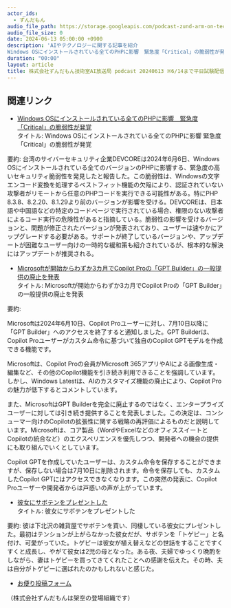 ```yaml
---
actor_ids:
  - ずんだもん
audio_file_path: https://storage.googleapis.com/podcast-zund-arm-on-tech/audio/株式会社ずんだもん技術室AI放送局_podcast_20240613.mp3
audio_file_size: 0
date: 2024-06-13 05:00:00 +0900
description: 'AIやテクノロジーに関する記事を紹介  
Windows OSにインストールされている全てのPHPに影響　緊急度「Critical」の脆弱性が発覚、Microsoftが開始からわずか3カ月でCopilot Proの「GPT Builder」の一般提供の廃止を発表、彼女にサボテンをプレゼントした、'
duration: "00:00"
layout: article
title: 株式会社ずんだもん技術室AI放送局 podcast 20240613 ※6/14まで平日試験配信中
---
```


## 関連リンク


- [Windows OSにインストールされている全てのPHPに影響　緊急度「Critical」の脆弱性が発覚](https://www.itmedia.co.jp/enterprise/articles/2406/12/news071.html)  
タイトル: Windows OSにインストールされている全てのPHPに影響 緊急度「Critical」の脆弱性が発覚

要約: 
台湾のサイバーセキュリティ企業DEVCOREは2024年6月6日、Windows OSにインストールされている全てのバージョンのPHPに影響する、緊急度の高いセキュリティ脆弱性を発見したと報告した。この脆弱性は、Windowsの文字エンコード変換を処理するベストフィット機能の欠陥により、認証されていない攻撃者がリモートから任意のPHPコードを実行できる可能性がある。特にPHP 8.3.8、8.2.20、8.1.29より前のバージョンが影響を受ける。DEVCOREは、日本語や中国語などの特定のコードページで実行されている場合、権限のない攻撃者によるコード実行の危険性があると指摘している。脆弱性の影響を受けるバージョンと、問題が修正されたバージョンが発表されており、ユーザーは速やかにアップグレードする必要がある。サポートが終了しているバージョンや、アップデートが困難なユーザー向けの一時的な緩和策も紹介されているが、根本的な解決にはアップデートが推奨される。


- [Microsoftが開始からわずか3カ月でCopilot Proの「GPT Builder」の一般提供の廃止を発表](https://gigazine.net/news/20240612-microsoft-killing-copilot-gpt-builder/)  
タイトル: Microsoftが開始からわずか3カ月でCopilot Proの「GPT Builder」の一般提供の廃止を発表

要約: 

Microsoftは2024年6月10日、Copilot Proユーザーに対し、7月10日以降に「GPT Builder」へのアクセスを終了すると通知しました。GPT Builderは、Copilot Proユーザーがカスタム命令に基づいて独自のCopilot GPTモデルを作成できる機能です。

Microsoftは、Copilot Proの会員がMicrosoft 365アプリやAIによる画像生成・編集など、その他のCopilot機能を引き続き利用できることを強調しています。しかし、Windows Latestは、AIのカスタマイズ機能の廃止により、Copilot Proの魅力が低下するとコメントしています。

また、MicrosoftはGPT Builderを完全に廃止するのではなく、エンタープライズユーザーに対しては引き続き提供することを発表しました。この決定は、コンシューマー向けのCopilotの拡張性に関する戦略の再評価によるものだと説明しています。Microsoftは、コア製品（WordやExcelなどのオフィススイートとCopilotの統合など）のエクスペリエンスを優先しつつ、開発者への機会の提供にも取り組んでいくとしています。

Copilot GPTを作成していたユーザーは、カスタム命令を保存することができますが、保存しない場合は7月10日に削除されます。命令を保存しても、カスタムしたCopilot GPTにはアクセスできなくなります。この突然の発表に、Copilot Proユーザーや開発者からは戸惑いの声が上がっています。


- [彼女にサボテンをプレゼントした](https://anond.hatelabo.jp/20240612134439)  
タイトル: 彼女にサボテンをプレゼントした

要約: 彼は下北沢の雑貨屋でサボテンを買い、同棲している彼女にプレゼントした。最初はテンションが上がらなかった彼女だが、サボテンを「トゲピー」と名付け、可愛がっていた。トゲピーは彼女が植え替えなどの世話をすることですくすくと成長し、やがて彼女は2児の母となった。ある夜、夫婦でゆっくり晩酌をしながら、妻はトゲピーを買ってきてくれたことへの感謝を伝えた。その時、夫は自分がトゲピーに選ばれたのかもしれないと感じた。



- [お便り投稿フォーム](https://forms.gle/ffg4JTfqdiqK62qf9)

（株式会社ずんだもんは架空の登場組織です）
